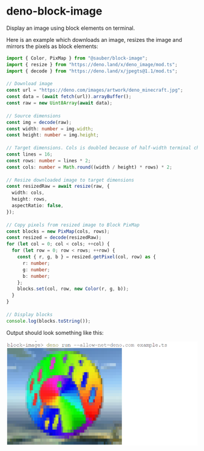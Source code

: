 # deno-block-image

Display an image using block elements on terminal.

Here is an example which downloads an image, resizes the image and mirrors the
pixels as block elements:

```ts
import { Color, PixMap } from "@sauber/block-image";
import { resize } from "https://deno.land/x/deno_image/mod.ts";
import { decode } from "https://deno.land/x/jpegts@1.1/mod.ts";

// Download image
const url = "https://deno.com/images/artwork/deno_minecraft.jpg";
const data = (await fetch(url)).arrayBuffer();
const raw = new Uint8Array(await data);

// Source dimensions
const img = decode(raw);
const width: number = img.width;
const height: number = img.height;

// Target dimensions. Cols is doubled because of half-width terminal chars.
const lines = 16;
const rows: number = lines * 2;
const cols: number = Math.round((width / height) * rows) * 2;

// Resize downloaded image to target dimensions
const resizedRaw = await resize(raw, {
  width: cols,
  height: rows,
  aspectRatio: false,
});

// Copy pixels from resized image to Block PixMap
const blocks = new PixMap(cols, rows);
const resized = decode(resizedRaw);
for (let col = 0; col < cols; ++col) {
  for (let row = 0; row < rows; ++row) {
    const { r, g, b } = resized.getPixel(col, row) as {
      r: number;
      g: number;
      b: number;
    };
    blocks.set(col, row, new Color(r, g, b));
  }
}

// Display blocks
console.log(blocks.toString());
```

Output should look something like this:

![Image represented by block elements](./examples/example.png)
